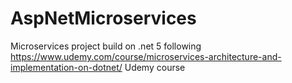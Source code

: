 # AspNetMicroservices
Microservices project build on .net 5 following https://www.udemy.com/course/microservices-architecture-and-implementation-on-dotnet/ Udemy course
